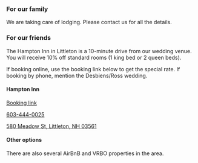 ### For our family

We are taking care of lodging.  Please contact us for all the details.

### For our friends

The Hampton Inn in Littleton is a 10-minute drive from our wedding
venue.  You will receive 10% off standard rooms (1 king bed or 2 queen
beds).

If booking online, use the booking link below to get the special rate.
If booking by phone, mention the Desbiens/Ross wedding.

#### Hampton Inn

[Booking link](https://www.hilton.com/en/book/reservation/deeplink/?ctyhocn=LTNNHHX&corporateCode=0003248610)

<p><a href="tel:+1 603-444-0025">603-444-0025</a></p>

[580 Meadow St, Littleton, NH 03561](https://goo.gl/maps/CgWXhYPPpE5t2T6eA)

#### Other options

There are also several AirBnB and VRBO properties in the area.

